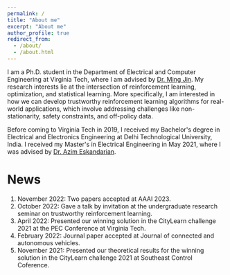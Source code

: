 ```yaml
---
permalink: /
title: "About me"
excerpt: "About me"
author_profile: true
redirect_from: 
  - /about/
  - /about.html
---
```


I am a Ph.D. student in the Department of Electrical and Computer Engineering at Virginia Tech, where I am advised by [Dr. Ming Jin](http://www.jinming.tech). My research interests lie at the intersection of reinforcement learning, optimization, and statistical learning. More specifically, I am interested in how we can develop trustworthy reinforcement learning algorithms for real-world applications, which involve addressing challenges like non-stationarity, safety constraints, and off-policy data.

Before coming to Virginia Tech in 2019, I received my Bachelor's degree in Electrical and Electronics Engineering at Delhi Technological University, India. I received my Master's in Electrical Engineering in May 2021, where I was advised by  [Dr. Azim Eskandarian](https://asim.me.vt.edu/).

News
======
1. November 2022: Two papers accepted at AAAI 2023.
1. October 2022: Gave a talk by invitation at the undergraduate research seminar on trustworthy reinforcement learning.
1. April 2022: Presented our winning solution in the CityLearn challenge 2021 at the PEC Conference at Virginia Tech.
1. February 2022: Journal paper accepted at Journal of connected and autonomous vehicles.
1. November 2021: Presented our theoretical results for the winning solution in the CityLearn challenge 2021 at Southeast Control Coference.
